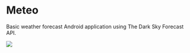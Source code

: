 # Meteo

Basic weather forecast Android application using The Dark Sky Forecast API.

![](https://gfycat.com/UnlinedBasicIcterinewarbler)

